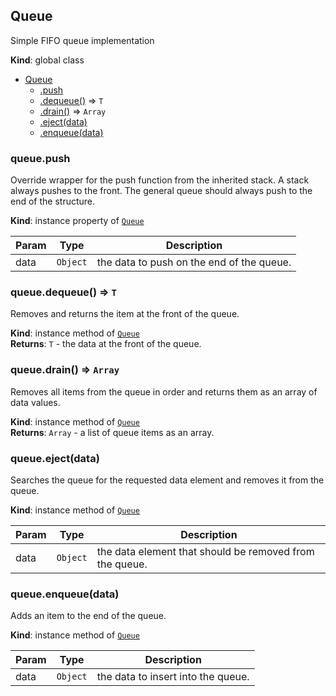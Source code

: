 <a name="Queue"></a>

## Queue
Simple FIFO queue implementation

**Kind**: global class  

* [Queue](#Queue)
    * [.push](#Queue+push)
    * [.dequeue()](#Queue+dequeue) ⇒ <code>T</code>
    * [.drain()](#Queue+drain) ⇒ <code>Array</code>
    * [.eject(data)](#Queue+eject)
    * [.enqueue(data)](#Queue+enqueue)

<a name="Queue+push"></a>

### queue.push
Override wrapper for the push function from the inherited stack.  A
stack always pushes to the front.  The general queue should always push
to the end of the structure.

**Kind**: instance property of [<code>Queue</code>](#Queue)  

| Param | Type | Description |
| --- | --- | --- |
| data | <code>Object</code> | the data to push on the end of the queue. |

<a name="Queue+dequeue"></a>

### queue.dequeue() ⇒ <code>T</code>
Removes and returns the item at the front of the queue.

**Kind**: instance method of [<code>Queue</code>](#Queue)  
**Returns**: <code>T</code> - the data at the front of the queue.  
<a name="Queue+drain"></a>

### queue.drain() ⇒ <code>Array</code>
Removes all items from the queue in order and returns them as an
array of data values.

**Kind**: instance method of [<code>Queue</code>](#Queue)  
**Returns**: <code>Array</code> - a list of queue items as an array.  
<a name="Queue+eject"></a>

### queue.eject(data)
Searches the queue for the requested data element and removes it
from the queue.

**Kind**: instance method of [<code>Queue</code>](#Queue)  

| Param | Type | Description |
| --- | --- | --- |
| data | <code>Object</code> | the data element that should be removed from the queue. |

<a name="Queue+enqueue"></a>

### queue.enqueue(data)
Adds an item to the end of the queue.

**Kind**: instance method of [<code>Queue</code>](#Queue)  

| Param | Type | Description |
| --- | --- | --- |
| data | <code>Object</code> | the data to insert into the queue. |

